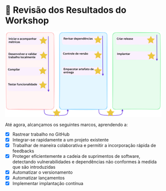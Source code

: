 # :test_tube: Revisão dos Resultados do Workshop

![Mostrar todos os marcos cobertos](../../assets/img/milestones-all.png)

Até agora, alcançamos os seguintes marcos, aprendendo a:

- [x] Rastrear trabalho no GitHub
- [x] Integrar-se rapidamente a um projeto existente
- [x] Trabalhar de maneira colaborativa e permitir a incorporação rápida de feedbacks
- [x] Proteger eficientemente a cadeia de suprimentos de software, detectando vulnerabilidades e dependências não conformes à medida que são introduzidas
- [x] Automatizar o versionamento
- [x] Automatizar lançamentos
- [x] Implementar implantação contínua
